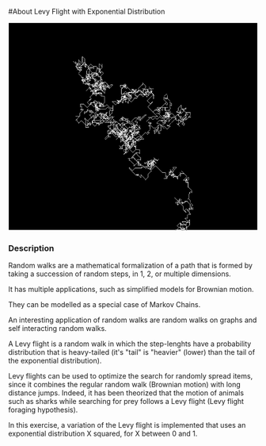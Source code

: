 #About Levy Flight with Exponential Distribution

![Screenshot of random walker](levyWalk.png)

### Description

Random walks are a mathematical formalization of a path that is formed
by taking a succession of random steps, in 1, 2, or multiple dimensions.

It has multiple applications, such as simplified models for Brownian motion.

They can be modelled as a special case of Markov Chains.

An interesting application of random walks are random walks on graphs and
self interacting random walks.

A Levy flight is a random walk in which the step-lenghts have a probability
distribution that is heavy-tailed (it's "tail" is "heavier" (lower) than
the tail of the exponential distribution).

Levy flights can be used to optimize the search for randomly spread items,
since it combines the regular random walk (Brownian motion) with long distance
jumps. Indeed, it has been theorized that the motion of animals such as sharks
while searching for prey follows a Levy flight (Levy flight foraging
hypothesis).


In this exercise, a variation of the Levy flight is implemented that uses
an exponential distribution X squared, for X between 0 and 1.

